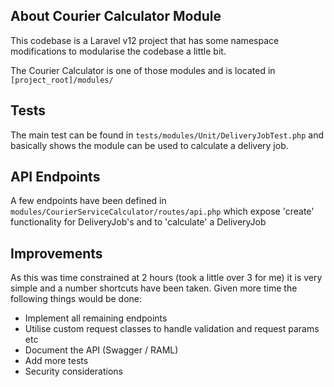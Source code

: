 
## About Courier Calculator Module

This codebase is a Laravel v12 project that has some namespace modifications to modularise the codebase a little bit. 

The Courier Calculator is one of those modules and is located in `[project_root]/modules/`

## Tests

The main test can be found in `tests/modules/Unit/DeliveryJobTest.php` and basically shows the module can be used to calculate a delivery job.

## API Endpoints

A few endpoints have been defined in `modules/CourierServiceCalculator/routes/api.php` which expose 'create' functionality for DeliveryJob's and to 'calculate' a DeliveryJob

## Improvements

As this was time constrained at 2 hours (took a little over 3 for me) it is very simple and a number shortcuts have been taken. Given more time the following things would be done:

* Implement all remaining endpoints
* Utilise custom request classes to handle validation and request params etc
* Document the API (Swagger / RAML)
* Add more tests
* Security considerations
